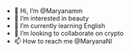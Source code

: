 - 👋 Hi, I’m @Maryanamm
- 👀 I’m interested in beauty
- 🌱 I’m currently learning English
- 💞️ I’m looking to collaborate on crypto
- 📫 How to reach me @MaryanaNl

<!---
Maryanamm/Maryanamm is a ✨ special ✨ repository because its `README.md` (this file) appears on your GitHub profile.
You can click the Preview link to take a look at your changes.
--->
